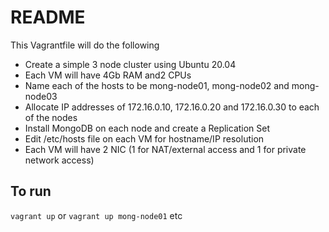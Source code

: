 # README
This Vagrantfile will do the following 

- Create a simple 3 node cluster using Ubuntu 20.04
- Each VM will have 4Gb RAM and2 CPUs
- Name each of the hosts to be mong-node01, mong-node02 and mong-node03
- Allocate IP addresses of 172.16.0.10, 172.16.0.20 and 172.16.0.30 to each of the nodes 
- Install MongoDB on each node and create a Replication Set 
- Edit /etc/hosts file on each VM for hostname/IP resolution
- Each VM will have 2 NIC (1 for NAT/external access and 1 for private network access)

## To run

`vagrant up`
or
`vagrant up mong-node01` etc
